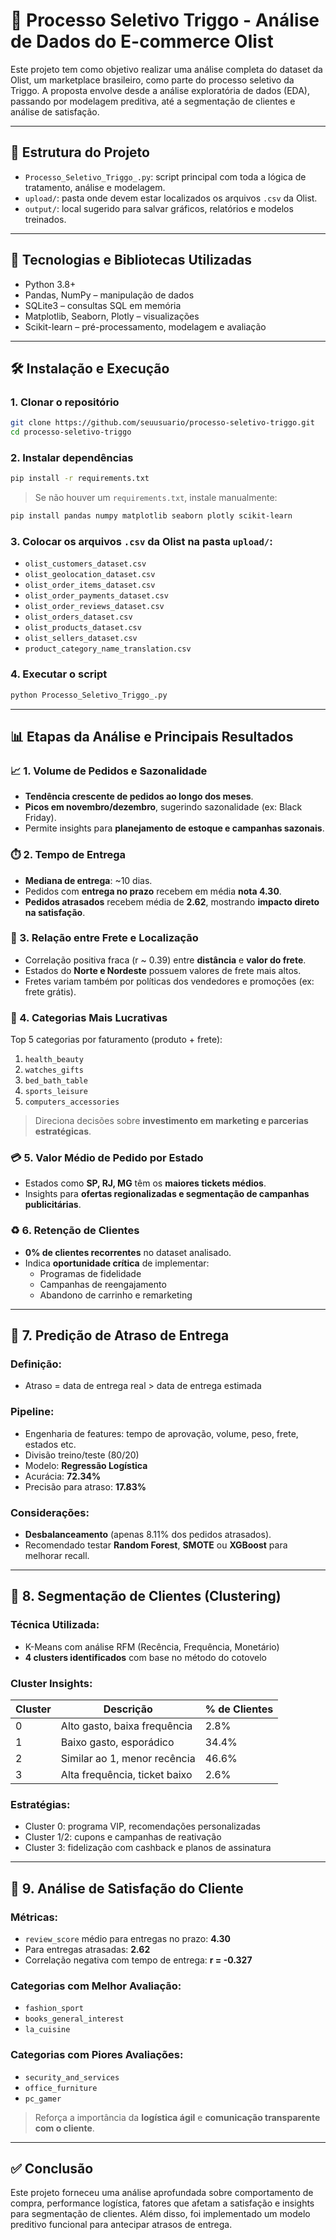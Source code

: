 
# 🚀 Processo Seletivo Triggo - Análise de Dados do E-commerce Olist

Este projeto tem como objetivo realizar uma análise completa do dataset da Olist, um marketplace brasileiro, como parte do processo seletivo da Triggo. A proposta envolve desde a análise exploratória de dados (EDA), passando por modelagem preditiva, até a segmentação de clientes e análise de satisfação.

---

## 📁 Estrutura do Projeto

- `Processo_Seletivo_Triggo_.py`: script principal com toda a lógica de tratamento, análise e modelagem.
- `upload/`: pasta onde devem estar localizados os arquivos `.csv` da Olist.
- `output/`: local sugerido para salvar gráficos, relatórios e modelos treinados.

---

## 🧰 Tecnologias e Bibliotecas Utilizadas

- Python 3.8+
- Pandas, NumPy – manipulação de dados
- SQLite3 – consultas SQL em memória
- Matplotlib, Seaborn, Plotly – visualizações
- Scikit-learn – pré-processamento, modelagem e avaliação

---

## 🛠️ Instalação e Execução

### 1. Clonar o repositório

```bash
git clone https://github.com/seuusuario/processo-seletivo-triggo.git
cd processo-seletivo-triggo
```

### 2. Instalar dependências

```bash
pip install -r requirements.txt
```

> Se não houver um `requirements.txt`, instale manualmente:

```bash
pip install pandas numpy matplotlib seaborn plotly scikit-learn
```

### 3. Colocar os arquivos `.csv` da Olist na pasta `upload/`:

- `olist_customers_dataset.csv`
- `olist_geolocation_dataset.csv`
- `olist_order_items_dataset.csv`
- `olist_order_payments_dataset.csv`
- `olist_order_reviews_dataset.csv`
- `olist_orders_dataset.csv`
- `olist_products_dataset.csv`
- `olist_sellers_dataset.csv`
- `product_category_name_translation.csv`

### 4. Executar o script

```bash
python Processo_Seletivo_Triggo_.py
```

---

## 📊 Etapas da Análise e Principais Resultados

### 📈 1. Volume de Pedidos e Sazonalidade

- **Tendência crescente de pedidos ao longo dos meses**.
- **Picos em novembro/dezembro**, sugerindo sazonalidade (ex: Black Friday).
- Permite insights para **planejamento de estoque e campanhas sazonais**.

### ⏱️ 2. Tempo de Entrega

- **Mediana de entrega**: ~10 dias.
- Pedidos com **entrega no prazo** recebem em média **nota 4.30**.
- **Pedidos atrasados** recebem média de **2.62**, mostrando **impacto direto na satisfação**.

### 🚚 3. Relação entre Frete e Localização

- Correlação positiva fraca (r ~ 0.39) entre **distância** e **valor do frete**.
- Estados do **Norte e Nordeste** possuem valores de frete mais altos.
- Fretes variam também por políticas dos vendedores e promoções (ex: frete grátis).

### 🛒 4. Categorias Mais Lucrativas

Top 5 categorias por faturamento (produto + frete):

1. `health_beauty`
2. `watches_gifts`
3. `bed_bath_table`
4. `sports_leisure`
5. `computers_accessories`

> Direciona decisões sobre **investimento em marketing e parcerias estratégicas**.

### 💳 5. Valor Médio de Pedido por Estado

- Estados como **SP, RJ, MG** têm os **maiores tickets médios**.
- Insights para **ofertas regionalizadas e segmentação de campanhas publicitárias**.

### ♻️ 6. Retenção de Clientes

- **0% de clientes recorrentes** no dataset analisado.
- Indica **oportunidade crítica** de implementar:
  - Programas de fidelidade
  - Campanhas de reengajamento
  - Abandono de carrinho e remarketing

---

## 🤖 7. Predição de Atraso de Entrega

### Definição:

- Atraso = data de entrega real > data de entrega estimada

### Pipeline:

- Engenharia de features: tempo de aprovação, volume, peso, frete, estados etc.
- Divisão treino/teste (80/20)
- Modelo: **Regressão Logística**
- Acurácia: **72.34%**
- Precisão para atraso: **17.83%**

### Considerações:

- **Desbalanceamento** (apenas 8.11% dos pedidos atrasados).
- Recomendado testar **Random Forest**, **SMOTE** ou **XGBoost** para melhorar recall.

---

## 👤 8. Segmentação de Clientes (Clustering)

### Técnica Utilizada:

- K-Means com análise RFM (Recência, Frequência, Monetário)
- **4 clusters identificados** com base no método do cotovelo

### Cluster Insights:

| Cluster | Descrição | % de Clientes |
|---------|-----------|---------------|
| 0 | Alto gasto, baixa frequência | 2.8% |
| 1 | Baixo gasto, esporádico | 34.4% |
| 2 | Similar ao 1, menor recência | 46.6% |
| 3 | Alta frequência, ticket baixo | 2.6% |

### Estratégias:

- Cluster 0: programa VIP, recomendações personalizadas
- Cluster 1/2: cupons e campanhas de reativação
- Cluster 3: fidelização com cashback e planos de assinatura

---

## 🌟 9. Análise de Satisfação do Cliente

### Métricas:

- `review_score` médio para entregas no prazo: **4.30**
- Para entregas atrasadas: **2.62**
- Correlação negativa com tempo de entrega: **r = -0.327**

### Categorias com Melhor Avaliação:

- `fashion_sport`
- `books_general_interest`
- `la_cuisine`

### Categorias com Piores Avaliações:

- `security_and_services`
- `office_furniture`
- `pc_gamer`

> Reforça a importância da **logística ágil** e **comunicação transparente com o cliente**.

---

## ✅ Conclusão

Este projeto forneceu uma análise aprofundada sobre comportamento de compra, performance logística, fatores que afetam a satisfação e insights para segmentação de clientes. Além disso, foi implementado um modelo preditivo funcional para antecipar atrasos de entrega.

